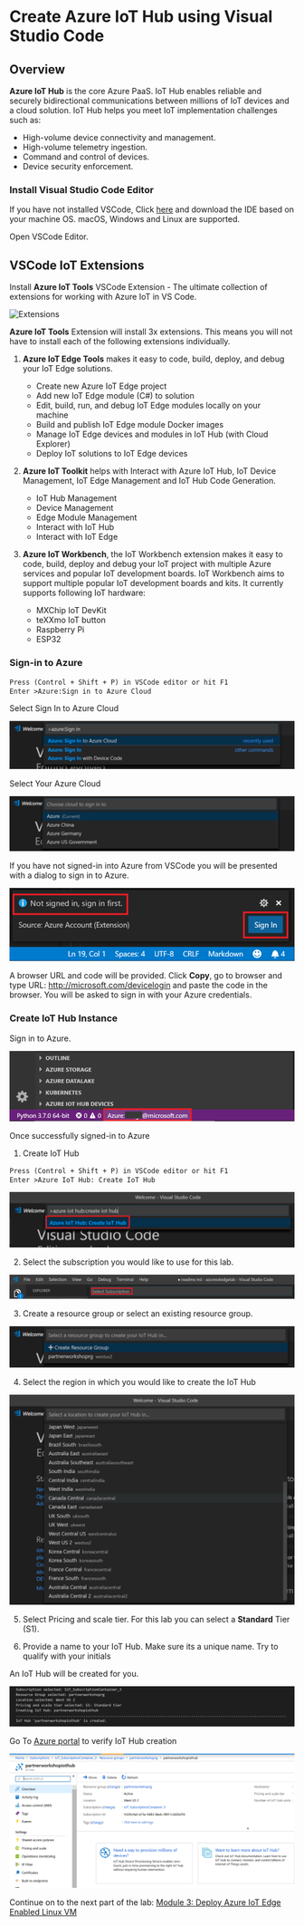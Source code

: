 # Create Azure IoT Hub using Visual Studio Code

## Overview

**Azure IoT Hub** is the core Azure PaaS. IoT Hub enables reliable and securely bidirectional communications between millions of IoT devices and a cloud solution. IoT Hub helps you meet IoT implementation challenges such as:

* High-volume device connectivity and management.
* High-volume telemetry ingestion.
* Command and control of devices.
* Device security enforcement.

### Install Visual Studio Code Editor

If you have not installed VSCode, Click [here](https://code.visualstudio.com/) and download the IDE based on your machine OS. macOS, Windows and Linux are supported.

Open VSCode Editor.

## VSCode IoT Extensions

Install **Azure IoT Tools** VSCode Extension - The ultimate collection of extensions for working with Azure IoT in VS Code. 

![Extensions](/images/06_extensions.png)


**Azure IoT Tools** Extension will install 3x extensions. This means you will not have to install each of the following extensions individually. 

1. **Azure IoT Edge Tools** makes it easy to code, build, deploy, and debug your IoT Edge solutions.

    * Create new Azure IoT Edge project
    * Add new IoT Edge module (C#) to solution
    * Edit, build, run, and debug IoT Edge modules locally on your machine
    * Build and publish IoT Edge module Docker images
    * Manage IoT Edge devices and modules in IoT Hub (with Cloud Explorer)
    * Deploy IoT solutions to IoT Edge devices

2. **Azure IoT Toolkit** helps with Interact with Azure IoT Hub, IoT Device Management, IoT Edge Management and IoT Hub Code Generation.

    * IoT Hub Management
    * Device Management
    * Edge Module Management
    * Interact with IoT Hub
    * Interact with IoT Edge

3. **Azure IoT Workbench**, the IoT Workbench extension makes it easy to code, build, deploy and debug your IoT project with multiple Azure services and popular IoT development boards. IoT Workbench aims to support multiple popular IoT development boards and kits. It currently supports following IoT hardware:
    * MXChip IoT DevKit
    * teXXmo IoT button
    * Raspberry Pi
    * ESP32

### Sign-in to Azure

```editor
Press (Control + Shift + P) in VSCode editor or hit F1
Enter >Azure:Sign in to Azure Cloud
```

Select Sign In to Azure Cloud

![Sign In](images/10_azure_signin.png)

Select Your Azure Cloud

![Sign In](images/11_azure.png)

If you have not signed-in into Azure from VSCode you will be presented with a dialog to sign in to Azure.

![Sign In](images/02_signing_to_iothub.png)

A browser URL and code will be provided. Click **Copy**, go to browser and type URL: http://microsoft.com/devicelogin and paste the code in the browser. You will be asked to sign in with your Azure credentials.

### Create IoT Hub Instance

Sign in to Azure. 

![Azure Signin](images/12_azure_signin.png)

Once successfully signed-in to Azure 

1. Create IoT Hub 

```editor
Press (Control + Shift + P) in VSCode editor or hit F1
Enter >Azure IoT Hub: Create IoT Hub
```

![Create IoT Hub](images/13_azure_create_iothub.png)

2. Select the subscription you would like to use for this lab.

![Select Subscription](images/03_select_subscription.png)
   
3. Create a resource group or select an existing resource group.

![Create Resource Group ](images/14_create_resourcegroup.png)
 
4. Select the region in which you would like to create the IoT Hub

![Select Region](images/15_select_region.png)

5. Select Pricing and scale tier. For this lab you can select a **Standard** Tier (S1).
   
6. Provide a name to your IoT Hub. Make sure its a unique name. Try to qualify with your initials

An IoT Hub will be created for you.

![Create IoT hub](images/04_iothub_creation.png)

Go To [Azure portal](https://portal.azure.com/) to verify IoT Hub creation

![IoT Hub](images/05_iothub_overview.png)

 Continue on to the next part of the lab: [Module 3: Deploy Azure IoT Edge Enabled Linux VM](https://hellotechie.github.io/azureiotedgelab/marketplacedeployment/)
